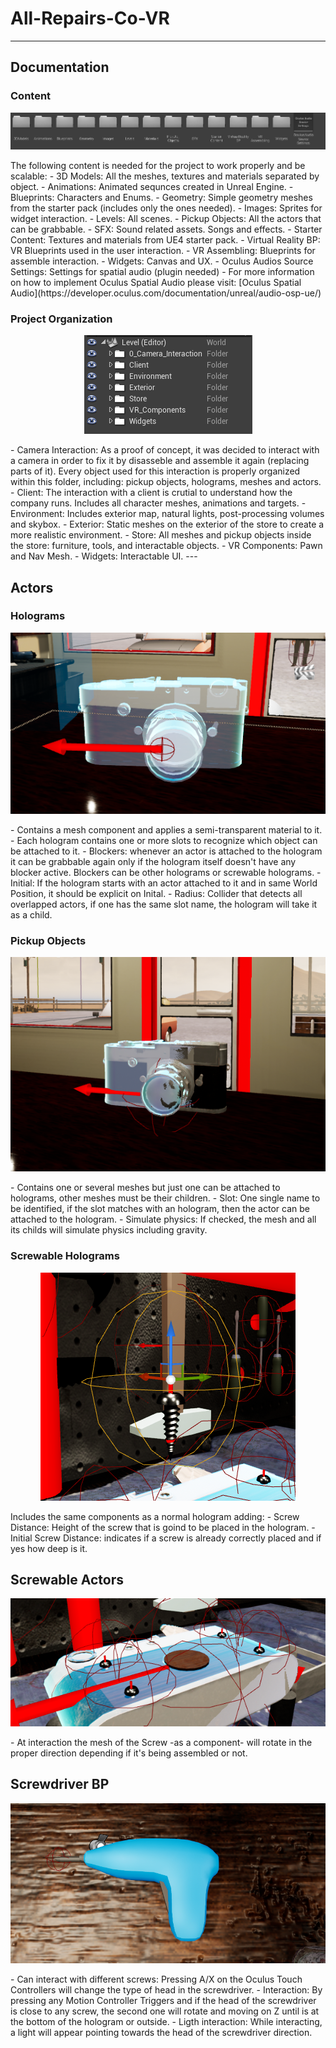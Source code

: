 # All-Repairs-Co-VR
---
## Documentation
### **Content**
<p align="center">
  <img src="Images/Content.PNG">
</p>
The following content is needed for the project to work properly and be scalable:
- 3D Models: All the meshes, textures and materials separated by object.
- Animations: Animated sequnces created in Unreal Engine.
- Blueprints: Characters and Enums.
- Geometry: Simple geometry meshes from the starter pack (includes only the ones needed).
- Images: Sprites for widget interaction.
- Levels: All scenes.
- Pickup Objects: All the actors that can be grabbable.
- SFX: Sound related assets. Songs and effects.
- Starter Content: Textures and materials from UE4 starter pack.
- Virtual Reality BP: VR Blueprints used in the user interaction.
- VR Assembling: Blueprints for assemble interaction.
- Widgets: Canvas and UX.
- Oculus Audios Source Settings: Settings for spatial audio (plugin needed)
    - For more information on how to implement Oculus Spatial Audio please visit: [Oculus Spatial Audio](https://developer.oculus.com/documentation/unreal/audio-osp-ue/)

### **Project Organization**
<p align="center">
  <img src="Images/Level_Organization.PNG">
</p> 
- Camera Interaction: As a proof of concept, it was decided to interact with a camera in order to fix it by disasseble and assemble it again (replacing parts of it). Every object used for this interaction is properly organized within this folder, including: pickup objects, holograms, meshes and actors.
- Client: The interaction with a client is crutial to understand how the company runs. Includes all character meshes, animations and targets.
- Environment: Includes exterior map, natural lights, post-processing volumes and skybox.
- Exterior: Static meshes on the exterior of the store to create a more realistic environment.
- Store: All meshes and pickup objects inside the store: furniture, tools, and interactable objects.
- VR Components: Pawn and Nav Mesh.
- Widgets: Interactable UI.
---

## Actors

### Holograms
<p align="center">
  <img src="Images/Holo.PNG">
</p>
- Contains a mesh component and applies a semi-transparent material to it. 
- Each hologram contains one or more slots to recognize which object can be attached to it. 
- Blockers: whenever an actor is attached to the hologram it can be grabbable again only if the hologram itself doesn't have any blocker active. Blockers can be other holograms or screwable holograms. 
- Initial: If the hologram starts with an actor attached to it and in same World Position, it should be explicit on Inital.
- Radius: Collider that detects all overlapped actors, if one has the same slot name, the hologram will take it as a child.

### Pickup Objects
<p align="center">
  <img src="Images/Pickup.PNG">
</p>
- Contains one or several meshes but just one can be attached to holograms, other meshes must be their children.
- Slot: One single name to be identified, if the slot matches with an hologram, then the actor can be attached to the hologram.
- Simulate physics: If checked, the mesh and all its childs will simulate physics including gravity.

### Screwable Holograms
<p align="center">
  <img src="Images/Screwable.PNG">
</p>
Includes the same components as a normal hologram adding:
- Screw Distance: Height of the screw that is goind to be placed in the hologram.
- Initial Screw Distance: indicates if a screw is already correctly placed and if yes how deep is it.

## Screwable Actors
<p align="center">
  <img src="Images/Screwable_Actor.PNG">
</p>
- At interaction the mesh of the Screw -as a component- will rotate in the proper direction depending if it's being assembled or not.

## Screwdriver BP
<p align="center">
  <img src="Images/Screwdriver.PNG">
</p>
- Can interact with different screws: Pressing A/X on the Oculus Touch Controllers will change the type of head in the screwdriver.
- Interaction: By pressing any Motion Controller Triggers and if the head of the screwdriver is close to any screw, the second one will rotate and moving on Z until is at the bottom of the hologram or outside.
- Ligth interaction: While interacting, a light will appear pointing towards the head of the screwdriver direction.

